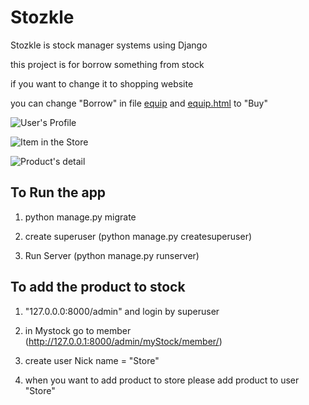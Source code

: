 # Stozkle
Stozkle is stock manager systems using Django

this project is for borrow something from stock

if you want to change it to shopping website

you can change "Borrow" in file [equip](https://github.com/DreamN/Stozkle/blob/master/templates/equiplist.html) and [equip.html](https://github.com/DreamN/Stozkle/blob/master/templates/equip.html) to "Buy"

![User's Profile](http://isara.kmi.tl/Stozkle/Stozkle1.PNG)


![Item in the Store](http://isara.kmi.tl/Stozkle/Stozkle2.PNG)


![Product's detail](http://isara.kmi.tl/Stozkle/Stozkle3.png)




## To Run the app

1. python manage.py migrate

2. create superuser (python manage.py createsuperuser)

3. Run Server (python manage.py runserver)

## To add the product to stock

1. "127.0.0.0:8000/admin" and login by superuser

2. in Mystock go to member (http://127.0.0.1:8000/admin/myStock/member/)

3. create user Nick name = "Store"

4. when you want to add product to store please add product to user "Store"

